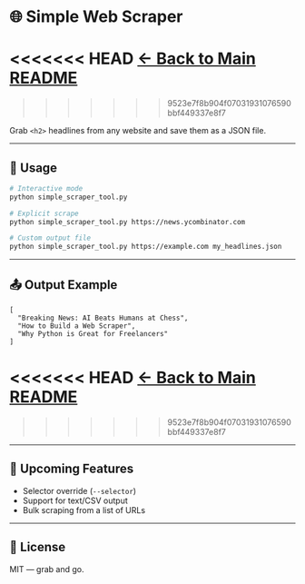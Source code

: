 
# 🌐 Simple Web Scraper
<<<<<<< HEAD
[← Back to Main README](../README.md)
=======
>>>>>>> 9523e7f8b904f07031931076590bbf449337e8f7

Grab `<h2>` headlines from any website and save them as a JSON file.

---

## 🚀 Usage

```bash
# Interactive mode
python simple_scraper_tool.py

# Explicit scrape
python simple_scraper_tool.py https://news.ycombinator.com

# Custom output file
python simple_scraper_tool.py https://example.com my_headlines.json
```

---

## 📤 Output Example

```
[
  "Breaking News: AI Beats Humans at Chess",
  "How to Build a Web Scraper",
  "Why Python is Great for Freelancers"
]
```
<<<<<<< HEAD
[← Back to Main README](../README.md)
=======
>>>>>>> 9523e7f8b904f07031931076590bbf449337e8f7

---

## 🔧 Upcoming Features

* Selector override (`--selector`)
* Support for text/CSV output
* Bulk scraping from a list of URLs

---

## 📜 License

MIT — grab and go.
